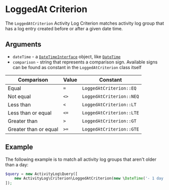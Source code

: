 # LoggedAt Criterion

The `LoggedAtCriterion` Activity Log Criterion matches activity log group that has a log entry created before or after a given date time.

## Arguments

- `dateTime` - a [`DateTimeInterface`](https://www.php.net/manual/en/class.datetimeinterface.php) object, like [`DateTime`](https://www.php.net/manual/en/class.datetime.php)
- `comparison` - string that represents a comparison sign. Available signs can be found as constant in the `LoggedAtCriterion` class itself

| Comparison            | Value | Constant                 |
|-----------------------|-------|--------------------------|
| Equal                 | `=`   | `LoggedAtCriterion::EQ`  |
| Not equal             | `<>`  | `LoggedAtCriterion::NEQ` |
| Less than             | `<`   | `LoggedAtCriterion::LT`  |
| Less than or equal    | `<=`  | `LoggedAtCriterion::LTE` |
| Greater than          | `>`   | `LoggedAtCriterion::GT`  |
| Greater than or equal | `>=`  | `LoggedAtCriterion::GTE` |

## Example

The following example is to match all activity log groups that aren't older than a day:

```php
$query = new ActivityLog\Query([
    new ActivityLog\Criterion\LoggedAtCriterion(new \DateTime('- 1 day'), ActivityLog\Criterion\LoggedAtCriterion::GTE),
]);
```
